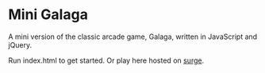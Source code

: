 Mini Galaga
===========

A mini version of the classic arcade game, Galaga, written in JavaScript and jQuery.

Run index.html to get started.
Or play here hosted on [surge](http://strychemi-mini-galaga.surge.sh/). 
